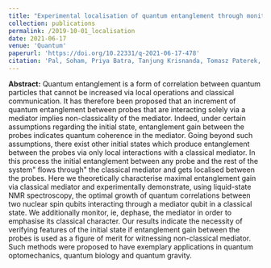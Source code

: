 ```yaml
---
title: "Experimental localisation of quantum entanglement through monitored classical mediator"
collection: publications
permalink: /2019-10-01_localisation
date: 2021-06-17
venue: 'Quantum'
paperurl: 'https://doi.org/10.22331/q-2021-06-17-478'
citation: 'Pal, Soham, Priya Batra, Tanjung Krisnanda, Tomasz Paterek, and T. S. Mahesh. "Experimental localisation of quantum entanglement through monitored classical mediator." Quantum 5 (2021): 478.'
---
```


**Abstract:** Quantum entanglement is a form of correlation between quantum particles that cannot be increased via local operations and classical communication. It has therefore been proposed that an increment of quantum entanglement between probes that are interacting solely via a mediator implies non-classicality of the mediator. Indeed, under certain assumptions regarding the initial state, entanglement gain between the probes indicates quantum coherence in the mediator. Going beyond such assumptions, there exist other initial states which produce entanglement between the probes via only local interactions with a classical mediator. In this process the initial entanglement between any probe and the rest of the system" flows through" the classical mediator and gets localised between the probes. Here we theoretically characterise maximal entanglement gain via classical mediator and experimentally demonstrate, using liquid-state NMR spectroscopy, the optimal growth of quantum correlations between two nuclear spin qubits interacting through a mediator qubit in a classical state. We additionally monitor, ie, dephase, the mediator in order to emphasise its classical character. Our results indicate the necessity of verifying features of the initial state if entanglement gain between the probes is used as a figure of merit for witnessing non-classical mediator. Such methods were proposed to have exemplary applications in quantum optomechanics, quantum biology and quantum gravity.




